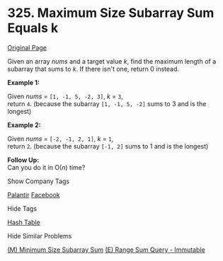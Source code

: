 # 325. Maximum Size Subarray Sum Equals k

[Original Page](https://leetcode.com/problems/maximum-size-subarray-sum-equals-k/)

Given an array _nums_ and a target value _k_, find the maximum length of a subarray that sums to _k_. If there isn't one, return 0 instead.

**Example 1:**  

Given _nums_ = `[1, -1, 5, -2, 3]`, _k_ = `3`,  
return `4`. (because the subarray `[1, -1, 5, -2]` sums to 3 and is the longest)

**Example 2:**  

Given _nums_ = `[-2, -1, 2, 1]`, _k_ = `1`,  
return `2`. (because the subarray `[-1, 2]` sums to 1 and is the longest)

**Follow Up:**  
Can you do it in O(_n_) time?

<div>

<div id="company_tags" class="btn btn-xs btn-warning">Show Company Tags</div>

<span class="hidebutton">[Palantir](/company/palantir/) [Facebook](/company/facebook/)</span></div>

<div>

<div id="tags" class="btn btn-xs btn-warning">Hide Tags</div>

<span class="hidebutton" style="display: inline;">[Hash Table](/tag/hash-table/)</span></div>

<div>

<div id="similar" class="btn btn-xs btn-warning">Hide Similar Problems</div>

<span class="hidebutton" style="display: inline;">[(M) Minimum Size Subarray Sum](/problems/minimum-size-subarray-sum/) [(E) Range Sum Query - Immutable](/problems/range-sum-query-immutable/)</span></div>